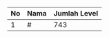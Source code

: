 | No | Nama            | Jumlah Level |
|----|-----------------|--------------|
| 1  | #    |    743        |
